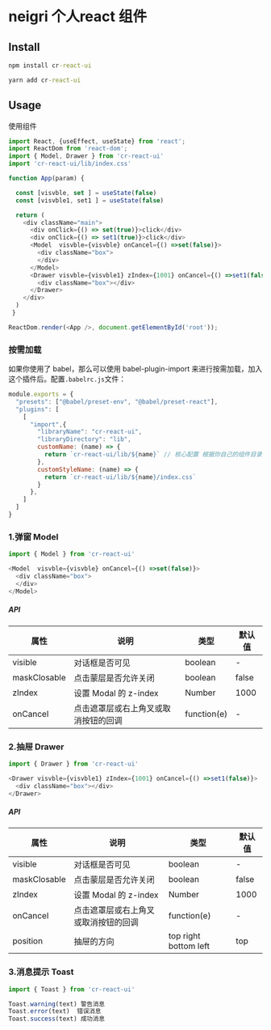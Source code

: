 # neigri 个人react 组件

## Install
```cmd
npm install cr-react-ui

yarn add cr-react-ui

```
## Usage
使用组件
```js
import React, {useEffect, useState} from 'react';
import ReactDom from 'react-dom';
import { Model, Drawer } from 'cr-react-ui'
import 'cr-react-ui/lib/index.css'

function App(param) { 

  const [visvble, set ] = useState(false)
  const [visvble1, set1 ] = useState(false)

  return (
    <div className="main">
      <div onClick={() => set(true)}>click</div>
      <div onClick={() => set1(true)}>click</div>
      <Model  visvble={visvble} onCancel={() =>set(false)}>
        <div className="box">
        </div>
      </Model>
      <Drawer visvble={visvble1} zIndex={1001} onCancel={() =>set1(false)}>
        <div className="box"></div>
      </Drawer>
    </div>
  )
 }

ReactDom.render(<App />, document.getElementById('root'));

```
### 按需加载
 如果你使用了 babel，那么可以使用 babel-plugin-import 来进行按需加载，加入这个插件后。配置```.babelrc.js```文件：
```js
module.exports = {
  "presets": ["@babel/preset-env", "@babel/preset-react"],
  "plugins": [
    [
      "import",{
        "libraryName": "cr-react-ui",
        "libraryDirectory": "lib",
        customName: (name) => {
          return `cr-react-ui/lib/${name}` // 核心配置 根据你自己的组件目录配置
        },
        customStyleName: (name) => {
          return `cr-react-ui/lib/${name}/index.css`
        }
      },
    ]
  ]
}

```
### 1.弹窗 Model
```js
import { Model } from 'cr-react-ui'

<Model  visvble={visvble} onCancel={() =>set(false)}>
  <div className="box">
  </div>
</Model>
```
##### API
| 属性 | 说明 | 类型 | 默认值 |
| ------------ | ------------- | ------------ | ------------- |
| visible | 对话框是否可见  | boolean | - |
| maskClosable | 点击蒙层是否允许关闭  | boolean | false  |
| zIndex | 设置 Modal 的 z-index  | Number | 1000  |
| onCancel | 点击遮罩层或右上角叉或取消按钮的回调  | function(e) | - |

### 2.抽屉 Drawer
```js
import { Drawer } from 'cr-react-ui'

<Drawer visvble={visvble1} zIndex={1001} onCancel={() =>set1(false)}>
  <div className="box"></div>
</Drawer>
```
##### API
| 属性 | 说明 | 类型 | 默认值 |
| ------------ | ------------- | ------------ | ------------- |
| visible | 对话框是否可见  | boolean | - |
| maskClosable | 点击蒙层是否允许关闭  | boolean | false  |
| zIndex | 设置 Modal 的 z-index  | Number | 1000  |
| onCancel | 点击遮罩层或右上角叉或取消按钮的回调  | function(e) | - |
| position | 抽屉的方向  | top right bottom left | top |

### 3.消息提示 Toast
```js
import { Toast } from 'cr-react-ui'

Toast.warning(text) 警告消息
Toast.error(text)  错误消息
Toast.success(text) 成功消息

```


